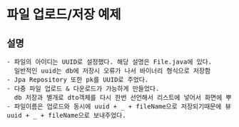 <h1>파일 업로드/저장 예제</h1>

<h2>설명</h2>
<pre>
- 파일의 아이디는 UUID로 설정했다. 해당 설명은 File.java에 있다.
  일반적인 uuid는 db에 저장시 오류가 나서 바이너리 형식으로 저장함
- Jpa Repository 또한 pk를 UUID로 주었다.
- 다중 파일 업로드 & 다운로드가 가능하게 만들었다.
  db 저장과 별개로 dto객체를 다시 한번 선언해서 리스트에 넣어서 화면에 뿌려주는 방식을 사용했다.
- 파일이름은 업로드와 동시에 uuid + _ + fileName으로 저장되기때문에 뷰단에서 로컬url을
uuid + _ + fileName으로 보내주었다.
</pre>